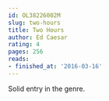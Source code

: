 ```yaml
---
id: OL38226002M
slug: two-hours
title: Two Hours
author: Ed Caesar
rating: 4
pages: 256
reads:
- finished_at: '2016-03-16'
---
```

Solid entry in the genre.
